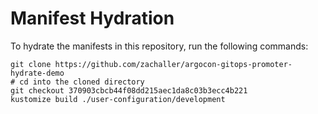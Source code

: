 # Manifest Hydration

To hydrate the manifests in this repository, run the following commands:

```shell
git clone https://github.com/zachaller/argocon-gitops-promoter-hydrate-demo
# cd into the cloned directory
git checkout 370903cbcb44f08dd215aec1da8c03b3ecc4b221
kustomize build ./user-configuration/development
```
